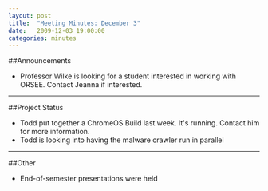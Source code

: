 ```yaml
---
layout: post
title:  "Meeting Minutes: December 3"
date:   2009-12-03 19:00:00
categories: minutes
---
```


##Announcements

- Professor Wilke is looking for a student interested in working with ORSEE. Contact Jeanna if interested. 

---

##Project Status

- Todd put together a ChromeOS Build last week. It's running. Contact him for more information.
- Todd is looking into having the malware crawler run in parallel 

---

##Other

- End-of-semester presentations were held 
